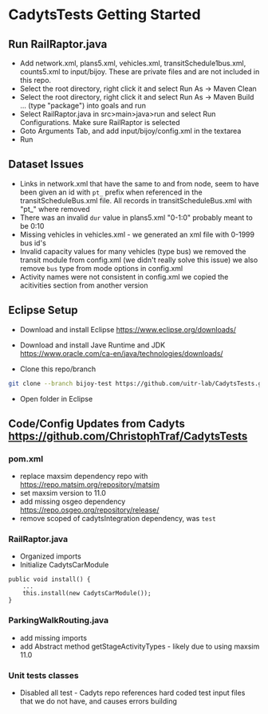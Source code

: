 # CadytsTests Getting Started 


## Run RailRaptor.java

 - Add network.xml, plans5.xml, vehicles.xml, transitSchedule1bus.xml, counts5.xml to input/bijoy. These are private files and are not included in this repo.
 - Select the root directory, right click it and select Run As -> Maven Clean
 - Select the root directory, right click it and select Run As -> Maven Build ... (type "package") into goals and run
 - Select RailRaptor.java in src>main>java>run and select Run Configurations. Make sure RailRaptor is selected
 - Goto Arguments Tab, and add input/bijoy/config.xml in the textarea
 - Run


## Dataset Issues
- Links in network.xml that have the same to and from node, seem to have been  given an id with `pt_` prefix when referenced in the transitScheduleBus.xml file. All records in transitScheduleBus.xml with "pt_"  where removed
- There was an invalid `dur` value in plans5.xml "0-1:0" probably meant to be 0:10
- Missing vehicles in vehicles.xml - we generated an xml file with 0-1999 bus id's 
- Invalid capacity values for many vehicles (type bus) we removed the transit module from config.xml (we didn't really solve this issue) we also remove `bus` type from mode options in config.xml
- Activity names were not consistent in config.xml we copied the acitivities section from another version

## Eclipse Setup

 - Download and install Eclipse https://www.eclipse.org/downloads/
 - Download and install Jave Runtime and JDK https://www.oracle.com/ca-en/java/technologies/downloads/

 - Clone this repo/branch
 ```bash
 git clone --branch bijoy-test https://github.com/uitr-lab/CadytsTests.git
```
 - Open folder in Eclipse

## Code/Config Updates from Cadyts https://github.com/ChristophTraf/CadytsTests
 ### pom.xml
  - replace maxsim dependency repo with https://repo.matsim.org/repository/matsim
  - set maxsim version to 11.0
  - add missing osgeo dependency https://repo.osgeo.org/repository/release/
  - remove scoped of cadytsIntegration dependency, was `test`

### RailRaptor.java
  - Organized imports
  - Initialize CadytsCarModule
  ```
  public void install() {
      ...
      this.install(new CadytsCarModule());
  }
  ```

### ParkingWalkRouting.java
  - add missing imports
  - add Abstract method getStageActivityTypes - likely due to using maxsim 11.0 

### Unit tests classes
  - Disabled all test - Cadyts repo references hard coded test input files that we do not have, and causes errors building

